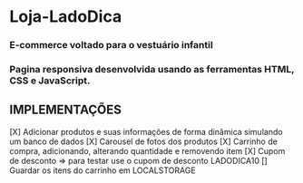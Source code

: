 # Loja-LadoDica

### E-commerce voltado para o vestuário infantil

### Pagina responsiva desenvolvida usando as ferramentas HTML, CSS e JavaScript.

## IMPLEMENTAÇÕES

[X] Adicionar produtos e suas informações de forma dinâmica simulando um banco de dados
[X] Carousel de fotos dos produtos
[X] Carrinho de compra, adicionando, alterando quantidade e removendo item
[X] Cupom de desconto => para testar use o cupom de desconto LADODICA10
[] Guardar os itens do carrinho em LOCALSTORAGE
